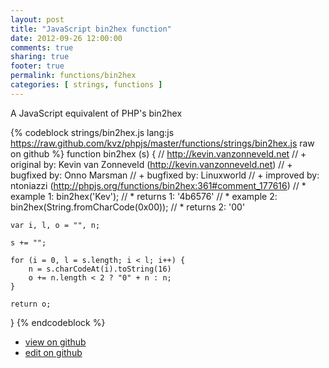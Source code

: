 ```yaml
---
layout: post
title: "JavaScript bin2hex function"
date: 2012-09-26 12:00:00
comments: true
sharing: true
footer: true
permalink: functions/bin2hex
categories: [ strings, functions ]
---
```

A JavaScript equivalent of PHP's bin2hex
<!-- more -->
{% codeblock strings/bin2hex.js lang:js https://raw.github.com/kvz/phpjs/master/functions/strings/bin2hex.js raw on github %}
function bin2hex (s) {
    // http://kevin.vanzonneveld.net
    // +   original by: Kevin van Zonneveld (http://kevin.vanzonneveld.net)
    // +   bugfixed by: Onno Marsman
    // +   bugfixed by: Linuxworld
    // +   improved by: ntoniazzi (http://phpjs.org/functions/bin2hex:361#comment_177616)
    // *     example 1: bin2hex('Kev');
    // *     returns 1: '4b6576'
    // *     example 2: bin2hex(String.fromCharCode(0x00));
    // *     returns 2: '00'
    
    var i, l, o = "", n;

    s += "";
    
    for (i = 0, l = s.length; i < l; i++) {
        n = s.charCodeAt(i).toString(16)
        o += n.length < 2 ? "0" + n : n;
    }
    
    return o;
}
{% endcodeblock %}
<ul>
 <li><a href="https://github.com/kvz/phpjs/blob/master/functions/strings/bin2hex.js">view on github</a></li>
 <li><a href="https://github.com/kvz/phpjs/edit/master/functions/strings/bin2hex.js">edit on github</a></li>
</ul>
